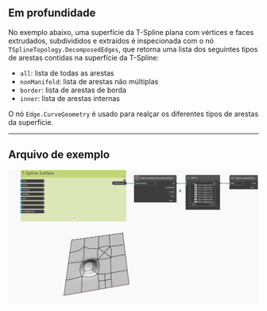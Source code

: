 <!--- Autodesk.DesignScript.Geometry.TSpline.TSplineTopology.DecomposedEdges --->
<!--- 7LMFKLQNCV53W7KLS5QWD3E27NGGA33QPHSXMUGH323WVXWJY3GQ --->
## Em profundidade
No exemplo abaixo, uma superfície da T-Spline plana com vértices e faces extrudados, subdivididos e extraídos é inspecionada com o nó `TSplineTopology.DecomposedEdges`, que retorna uma lista dos seguintes tipos de arestas contidas na superfície da T-Spline:

- `all`: lista de todas as arestas
- `nonManifold`: lista de arestas não múltiplas
- `border`: lista de arestas de borda
- `inner`: lista de arestas internas


O nó `Edge.CurveGeometry` é usado para realçar os diferentes tipos de arestas da superfície.
___
## Arquivo de exemplo

![TSplineTopology.DecomposedEdges](./7LMFKLQNCV53W7KLS5QWD3E27NGGA33QPHSXMUGH323WVXWJY3GQ_img.gif)
